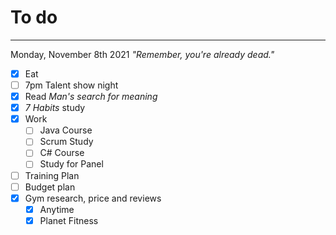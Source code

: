 # To do
---
Monday, November 8th 2021
*"Remember, you're already dead."*
- [x] Eat
- [ ] 7pm Talent show night
- [x] Read *Man's search for meaning*
- [x] *7 Habits* study
- [x] Work
	- [ ] Java Course
	- [ ] Scrum Study
	- [ ] C# Course
	- [ ] Study for Panel
- [ ] Training Plan
- [ ] Budget plan
- [x] Gym research, price and reviews
	- [x] Anytime
	- [x] Planet Fitness